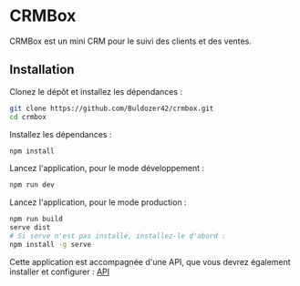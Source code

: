 # CRMBox

CRMBox est un mini CRM pour le suivi des clients et des ventes. 

## Installation

Clonez le dépôt et installez les dépendances :

```bash
git clone https://github.com/Buldozer42/crmbox.git
cd crmbox
```

Installez les dépendances :

```bash
npm install
```

Lancez l'application, pour le mode développement :

```bash
npm run dev
```

Lancez l'application, pour le mode production :

```bash
npm run build
serve dist
# Si serve n'est pas installé, installez-le d'abord :
npm install -g serve
```

Cette application est accompagnée d'une API, que vous devrez également installer et configurer : [API](https://github.com/Buldozer42/crmbox-api)